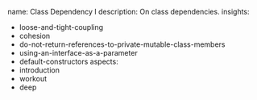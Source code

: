 name: Class Dependency I
description: On class dependencies.
insights:
  - loose-and-tight-coupling
  - cohesion
  - do-not-return-references-to-private-mutable-class-members
  - using-an-interface-as-a-parameter
  - default-constructors
aspects:
  - introduction
  - workout
  - deep
